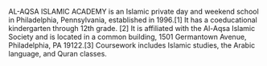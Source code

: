 AL-AQSA ISLAMIC ACADEMY is an Islamic private day and weekend school in Philadelphia, Pennsylvania, established in 1996.[1] It has a coeducational kindergarten through 12th grade. [2] It is affiliated with the Al-Aqsa Islamic Society and is located in a common building, 1501 Germantown Avenue, Philadelphia, PA 19122.[3] Coursework includes Islamic studies, the Arabic language, and Quran classes.
